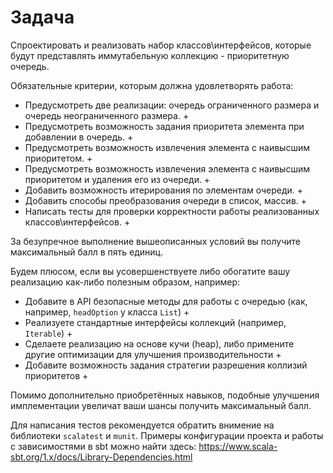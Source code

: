 # Задача

Спроектировать и реализовать набор классов\интерфейсов, 
которые будут представлять иммутабельную коллекцию - приоритетную очередь.

Обязательные критерии, которым должна удовлетворять работа:
- Предусмотреть две реализации: очередь ограниченного размера и очередь неограниченного размера. +
- Предусмотреть возможность задания приоритета элемента при добавлении в очередь. +
- Предусмотреть возможность извлечения элемента с наивысшим приоритетом. +
- Предусмотреть возможность извлечения элемента с наивысшим приоритетом и удаления его из очереди. +
- Добавить возможность итерирования по элементам очереди. +
- Добавить способы преобразования очереди в список, массив. +
- Написать тесты для проверки корректности работы реализованных классов\интерфейсов. +

За безупречное выполнение вышеописанных условий вы получите максимальный балл в пять единиц. 

Будем плюсом, если вы усовершенствуете либо обогатите вашу реализацию как-либо полезным образом, например:
- Добавите в API безопасные методы для работы с очередью (как, например, `headOption` у класса `List`) +
- Реализуете стандартные интерфейсы коллекций (например, `Iterable`) +
- Сделаете реализацию на основе кучи (heap), либо примените другие оптимизации для улучшения производительности +
- Добавите возможность задания стратегии разрешения коллизий приоритетов +

Помимо дополнительно приобретённых навыков, подобные улучшения имплементации увеличат ваши шансы получить максимальный балл.

Для написания тестов рекомендуется обратить внимение на библиотеки `scalatest` и `munit`.
Примеры конфигурации проекта и работы с зависимостями в sbt можно найти здесь: https://www.scala-sbt.org/1.x/docs/Library-Dependencies.html